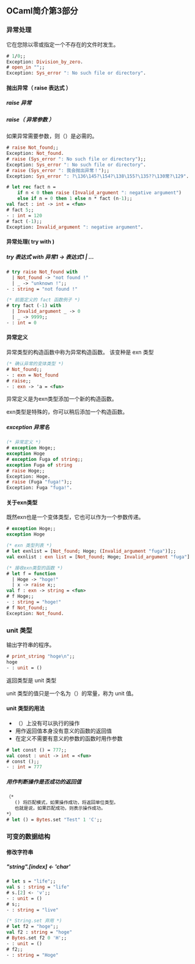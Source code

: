 ## OCaml简介第3部分

### 异常处理

它在您除以零或指定一个不存在的文件时发生。

```ocaml
# 1/0;;
Exception: Division_by_zero.
# open_in "";;
Exception: Sys_error ": No such file or directory".
```
#### 抛出异常（ raise 表达式 ）

##### raise 异常
##### raise（ 异常参数 ）

如果异常需要参数，则（）是必需的。

```ocaml
# raise Not_found;;
Exception: Not_found.
# raise (Sys_error ": No such file or directory");;
Exception: Sys_error ": No such file or directory".
# raise (Sys_error ": 我会抛出异常！");;
Exception: Sys_error ": ?\136\145?\154?\138\155?\135??\130常?\129".
```

```ocaml
# let rec fact n =
    if n < 0 then raise (Invalid_argument ": negative argument")
    else if n = 0 then 1 else n * fact (n-1);;
val fact : int -> int = <fun>
# fact 5;;
- : int = 120
# fact (-1);;
Exception: Invalid_argument ": negative argument".
```

#### 异常处理( try with )

##### try 表达式 with 异常1 -> 表达式1 | ...

```ocaml
# try raise Not_found with
  | Not_found -> "not found !"
  | _ -> "unknown !";;
- : string = "not found !"

(* 前面定义的 fact 函数例子 *)
# try fact (-1) with
  | Invalid_argument _ -> 0
  | _ -> 9999;;
- : int = 0
```
#### 异常定义

异常类型的构造函数中称为异常构造函数。
该变种是 exn 类型

```ocaml
(* 确认异常的变体类型 *)
# Not_found;;
- : exn = Not_found
# raise;;
- : exn -> 'a = <fun>
```

异常定义是为exn类型添加一个新的构造函数。

exn类型是特殊的，你可以稍后添加一个构造函数。

##### exception 异常名

```ocaml
(* 异常定义 *)
# exception Hoge;;
exception Hoge
# exception Fuga of string;;
exception Fuga of string
# raise Hoge;;
Exception: Hoge.
# raise (Fuga "fuga!");;
Exception: Fuga "fuga!".
```

#### 关于exn类型

既然exn也是一个变体类型，它也可以作为一个参数传递。

```ocaml
# exception Hoge;;
exception Hoge

(* exn 类型列表 *)
# let exnlist = [Not_found; Hoge; (Invalid_argument "fuga")];;
val exnlist : exn list = [Not_found; Hoge; Invalid_argument "fuga"]

(* 接收exn类型的函数 *)
# let f = function
  | Hoge -> "hoge!"
  | x -> raise x;;
val f : exn -> string = <fun>
# f Hoge;;
- : string = "hoge!"
# f Not_found;;
Exception: Not_found.
```
### unit 类型

输出字符串的程序。

```ocaml
# print_string "hoge\n";;
hoge
- : unit = ()
```
返回类型是 unit 类型

unit 类型的值只是一个名为（）的常量，称为 unit 值。

#### unit 类型的用法

* （）上没有可以执行的操作
* 用作返回值本身没有意义的函数的返回值
* 在定义不需要有意义的参数的函数时用作参数

```ocaml
# let const () = 777;;
val const : unit -> int = <fun>
# const ();;
- : int = 777
```

##### 用作判断操作是否成功的返回值

```ocaml
（*
   () 将匹配模式，如果操作成功，将返回单位类型。
   也就是说，如果匹配成功，则表示操作成功。
*）
# let () = Bytes.set "Test" 1 'C';;
```

### 可变的数据结构

#### 修改字符串

##### "string".[index] <- 'char'

```ocaml
# let s = "life";;
val s : string = "life"
# s.[2] <- 'v';;
- : unit = ()
# s;;
- : string = "live"

(* String.set 弃用 *)
# let f2 = "hoge";;
val f2 : string = "hoge"
# Bytes.set f2 0 'H';;
- : unit = ()
# f2;;
- : string = "Hoge"
```


